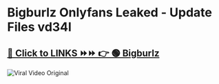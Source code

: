 
 # Bigburlz Onlyfans Leaked - Update Files vd34l

## <h2><a href="https://clipsfans.com/Bigburlz&ref=git">🔗 Click to LINKS ⏩⏩ 👉 🟢 Bigburlz </a></h2>

<a href="https://clipsfans.com/Bigburlz&ref=git" rel="nofollow" data-target="animated-image.originalLink"><img src="https://i.ibb.co.com/xMMVF88/686577567.gif" alt="Viral Video Original" style="max-width: 100%; display: inline-block;" data-target="animated-image.originalImage"></a>

